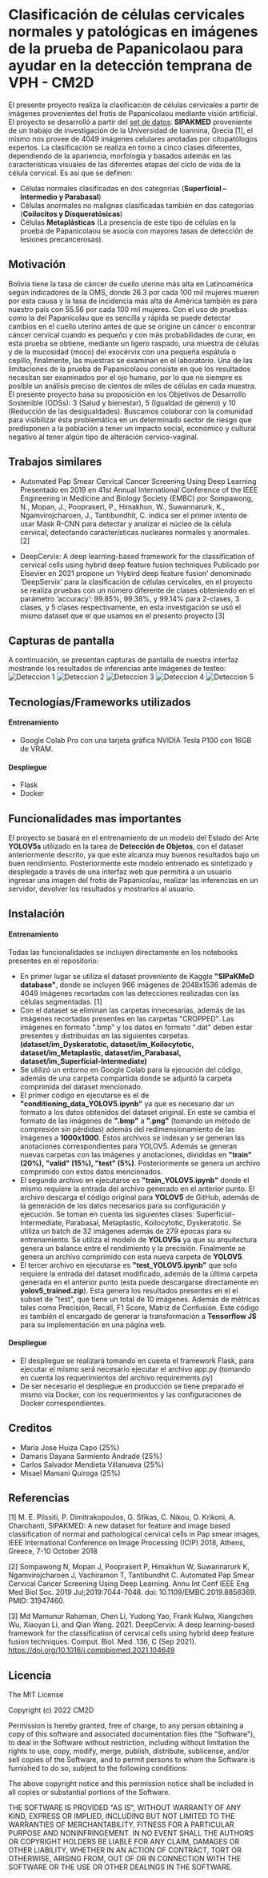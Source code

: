 # Clasificación de células cervicales normales y patológicas en imágenes de la prueba de Papanicolaou para ayudar en la detección temprana de VPH - CM2D

El presente proyecto realiza la clasificación de células cervicales a partir de imágenes provenientes del frotis de Papanicolaou mediante visión artificial. El proyecto se desarrolló a partir del [set de datos](https://www.kaggle.com/datasets/prahladmehandiratta/cervical-cancer-largest-dataset-sipakmed): **SIPAKMED** proveniente de un trabajo de investigación de la Universidad de Ioannina, Grecia [1], el mismo nos provee de 4049 imágenes celulares anotadas por citopatólogos expertos. 
La clasificación se realiza en torno a cinco clases diferentes, dependiendo de la apariencia, morfología y basados además en las características visuales de las diferentes etapas del ciclo de vida de la célula cervical. Es así que se definen:
- Células normales clasificadas en dos categorias (**Superficial – Intermedio y Parabasal**)
- Células anormales no malignas clasificadas también en dos categorías (**Coilocitos y Disqueratósicas**)
- Células **Metaplásticas** (La presencia de este tipo de células en la prueba de Papanicolaou se asocia con mayores tasas de detección de lesiones precancerosas).

## Motivación
Bolivia tiene la tasa de cáncer de cuello uterino más alta en Latinoamérica según indicadores de la OMS, donde 26.3 por cada 100 mil mujeres mueren por esta causa y la tasa de incidencia más alta de América también es para nuestro país con 55.56 por cada 100 mil mujeres. Con el uso de pruebas como la del Papanicolau que es sencilla y rápida se puede detectar cambios en el cuello uterino antes de que se origine un cáncer o encontrar cáncer cervical cuando es pequeño y con más probabilidades de curar, en esta prueba se obtiene, mediante un ligero raspado, una muestra de células y de la mucosidad (moco) del exocérvix con una pequeña espátula o cepillo, finalmente, las muestras se examinan en el laboratorio. Una de las limitaciones de la prueba de Papanicolaou consiste en que los resultados necesitan ser examinados por el ojo humano, por lo que no siempre es posible un análisis preciso de cientos de miles de células en cada muestra.
El presente proyecto basa su proposición en los Objetivos de Desarrollo Sostenible (ODSs): 3 (Salud y bienestar), 5 (Igualdad de género) y 10 (Reducción de las desigualdades). Buscamos colaborar con la comunidad para visibilizar ésta problemática en un determinado sector de riesgo que predisponen a la población a tener un impacto social, económico y cultural negativo al tener algún tipo de alteración cervico-vaginal.

## Trabajos similares 
- Automated Pap Smear Cervical Cancer Screening Using Deep Learning
Presentado en 2019 en 41st Annual International Conference of the IEEE Engineering in Medicine and Biology Society (EMBC) por Sompawong, N., Mopan, J., Pooprasert, P., Himakhun, W., Suwannarurk, K., Ngamvirojcharoen, J., Tantibundhit, C. indica ser el primer intento de usar Mask R-CNN para detectar y analizar el núcleo de la célula cervical, detectando características nucleares normales y anormales. [2]

- DeepCervix: A deep learning-based framework for the classification of cervical cells using hybrid deep feature fusion techniques
Publicado por Elsevier en 2021 propone un ‘Hybird deep feature fusion’ denominado ‘DeepServix’ para la clasificación de células cervicales, en el proyecto se realiza pruebas con un número diferente de clases obteniendo en el parámetro ‘accuracy’:  99.85%, 99.38%, y 99.14% para 2-clases, 3 clases, y 5 clases respectivamente, en esta investigación se usó el mismo dataset que el que usamos en el presento proyecto [3]


## Capturas de pantalla
A continuación, se presentan capturas de pantalla de nuestra interfaz mostrando los resultados de inferencias ante imágenes de testeo:
![Deteccion 1](/img/captura1.png)
![Deteccion 2](/img/captura2.png)
![Deteccion 3](/img/captura3.png)
![Deteccion 4](/img/captura4.png)
![Deteccion 5](/img/captura5.png)


## Tecnologías/Frameworks utilizados
#### Entrenamiento
- Google Colab Pro con una tarjeta gráfica NVIDIA Tesla P100 con 16GB de VRAM. 
  
#### Despliegue
- Flask
- Docker

## Funcionalidades mas importantes
El proyecto se basará en el entrenamiento de un modelo del Estado del Arte **YOLOV5s** utilizado en la tarea de **Detección de Objetos**, con el dataset anteriormente descrito, ya que este alcanza muy buenos resultados bajo un buen rendimiento. Posteriormente este modelo entrenado es sintetizado y desplegado a través de una interfaz web que permitirá a un usuario ingresar una imagen del frotis de Papanicolau, realizar las inferencias en un servidor, devolver los resultados y mostrarlos al usuario.

## Instalación
#### Entrenamiento
Todas las funcionalidades se incluyen directamente en los notebooks presentes en el repositorio:
- En primer lugar se utiliza el dataset proveniente de Kaggle **"SIPaKMeD database"**, donde se incluyen 966 imágenes de 2048x1536 además de 4049 imágenes recortadas con las detecciones realizadas con las células segmentadas. [1]
- Con el dataset se eliminan las carpetas innecesarias, además de las imágenes recortadas presentes en las carpetas "CROPPED". Las imágenes en formato ".bmp" y los datos en formato ".dat" deben estar presentes y distribuidas en las siguientes carpetas. **(dataset/im_Dyskeratotic, dataset/im_Koilocytotic, dataset/im_Metaplastic, dataset/im_Parabasal, dataset/im_Superficial-Intermediate)**
- Se utilizó un entorno en Google Colab para la ejecución del código, además de una carpeta compartida donde se adjuntó la carpeta comprimida del dataset mencionado. 
- El primer código en ejecutarse es el de **"conditioning_data_YOLOV5.ipynb"** ya que es necesario dar un formato a los datos obtenidos del dataset original. En este se cambia el formato de las imágenes de **".bmp"** a **".png"** (tomando un método de compresión sin pérdidas) además del redimensionamiento de las imágenes a **1000x1000**. Estos archivos se indexan y se generan las anotaciones correspondientes para YOLOV5. Además se generan nuevas carpetas con las imágenes y anotaciones, divididas en **"train" (20%), "valid" (15%), "test" (5%)**. Posteriormente se genera un archivo comprimido con estos datos mencionados.
- El segundo archivo en ejecutarse es **"train_YOLOV5.ipynb"** donde el mismo requiere la entrada del archivo generado en el anterior punto. El archivo descarga el código original para **YOLOV5** de GitHub, además de  la generación de los datos necesarios para su configuración y ejecución. Se toman en cuenta las siguientes clases: Superficial-Intermediate, Parabasal, Metaplastic, Koilocytotic, Dyskeratotic. Se utiliza un batch de 32 imágenes además de 279 épocas para su entrenamiento. Se utiliza el modelo de **YOLOV5s** ya que su arquitectura genera un balance entre el rendimiento y la precisión. Finalmente se genera un archivo comprimido con esta nueva carpeta de **YOLOV5**. 
- El tercer archivo en ejecutarse es **"test_YOLOV5.ipynb"** que solo requiere la entrada del dataset modificado, además de la última carpeta generada en el anterior punto (esta puede descargarse directamente en **yolov5_trained.zip**). Esta genera los resultados presentes en el el subset de "test", que tiene un total de 10 imágenes. Además de métricas tales como Precisión, Recall, F1 Score, Matriz de Confusión. Este código es también el encargado de generar la transformación a **Tensorflow JS** para su implementación en una página web.
#### Despliegue
- El despliegue se realizará tomando en cuenta el framework Flask, para ejecutar el mismo será necesario ejecutar el archivo app.py (tomando en cuenta los requerimientos del archivo requirements.py)
- De ser necesario el despliegue en producción se tiene preparado el mismo vía Docker, con los requerimientos y las configuraciones de Docker correspondientes.

## Creditos
- Maria Jose Huiza Capo (25%)
- Damaris Dayana Sarmiento Andrade (25%)
- Carlos Salvador Mendieta Villanueva (25%)
- Misael Mamani Quiroga (25%)

## Referencias

[1] M. E. Plissiti, P. Dimitrakopoulos, G. Sfikas, C. Nikou, O. Krikoni, A. Charchanti, SIPAKMED: A new dataset for feature and image based classification of normal and pathological cervical cells in Pap smear images, IEEE International Conference on Image Processing (ICIP) 2018, Athens, Greece, 7-10 October 2018

[2] Sompawong N, Mopan J, Pooprasert P, Himakhun W, Suwannarurk K, Ngamvirojcharoen J, Vachiramon T, Tantibundhit C. Automated Pap Smear Cervical Cancer Screening Using Deep Learning. Annu Int Conf IEEE Eng Med Biol Soc. 2019 Jul;2019:7044-7048. doi: 10.1109/EMBC.2019.8856369. PMID: 31947460.

[3] Md Mamunur Rahaman, Chen Li, Yudong Yao, Frank Kulwa, Xiangchen Wu, Xiaoyan Li, and Qian Wang. 2021. DeepCervix: A deep learning-based framework for the classification of cervical cells using hybrid deep feature fusion techniques. Comput. Biol. Med. 136, C (Sep 2021). https://doi.org/10.1016/j.compbiomed.2021.104649
## Licencia

The MIT License

Copyright (c) 2022 CM2D

Permission is hereby granted, free of charge, to any person obtaining a copy
of this software and associated documentation files (the "Software"), to deal
in the Software without restriction, including without limitation the rights
to use, copy, modify, merge, publish, distribute, sublicense, and/or sell
copies of the Software, and to permit persons to whom the Software is
furnished to do so, subject to the following conditions:

The above copyright notice and this permission notice shall be included in
all copies or substantial portions of the Software.

THE SOFTWARE IS PROVIDED "AS IS", WITHOUT WARRANTY OF ANY KIND, EXPRESS OR
IMPLIED, INCLUDING BUT NOT LIMITED TO THE WARRANTIES OF MERCHANTABILITY,
FITNESS FOR A PARTICULAR PURPOSE AND NONINFRINGEMENT. IN NO EVENT SHALL THE
AUTHORS OR COPYRIGHT HOLDERS BE LIABLE FOR ANY CLAIM, DAMAGES OR OTHER
LIABILITY, WHETHER IN AN ACTION OF CONTRACT, TORT OR OTHERWISE, ARISING FROM,
OUT OF OR IN CONNECTION WITH THE SOFTWARE OR THE USE OR OTHER DEALINGS IN
THE SOFTWARE.